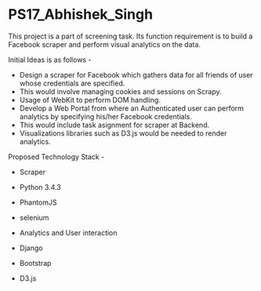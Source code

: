 # PS17_Abhishek_Singh
This project is a part of screening task. Its function requirement is to build a Facebook scraper and perform visual analytics on the data.

Initial Ideas is as follows -

* Design a scraper for Facebook which gathers data for all friends of user whose credentials are specified.
 * This would involve managing cookies and sessions on Scrapy.
 * Usage of WebKit to perform DOM handling.
* Develop a Web Portal from where an Authenticated user can perform analytics by specifying his/her Facebook credentials.
 * This would include task asignment for scraper at Backend.
 * Visualizations libraries such as D3.js would be needed to render analytics.

Proposed Technology Stack -

* Scraper
 * Python 3.4.3
 * PhantomJS
 * selenium

* Analytics and User interaction
 * Django
 * Bootstrap
 * D3.js
